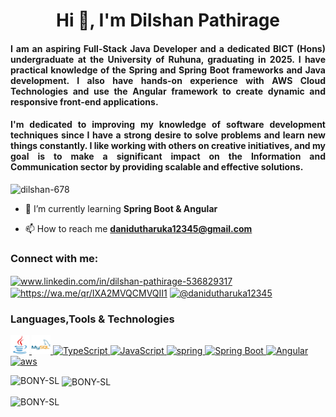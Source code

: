 <h1 align="center">Hi 👋, I'm Dilshan Pathirage</h1>
    <div>
    <h4 style="display: flex; flex-direction: column; justify-content: right; text-align: justify;">I am an aspiring Full-Stack Java Developer and a dedicated BICT (Hons) undergraduate at the University of Ruhuna, graduating in 2025. I have practical knowledge of the Spring and Spring Boot frameworks and Java development. 
        I also have hands-on experience with AWS Cloud Technologies and use the Angular framework to create dynamic and responsive front-end applications.</h4>
    <h4 style="display: flex; flex-direction: column; justify-content: right; text-align: justify;">I'm dedicated to improving my knowledge of software development techniques since I have a strong desire to solve problems and learn new things constantly. 
        I like working with others on creative initiatives, and my goal is to make a significant impact on the Information and Communication sector by providing scalable and effective solutions.</h4>
    </div>


<p align="left"> <img src="https://komarev.com/ghpvc/?username=dilshan-678&label=Profile%20views&color=0e75b6&style=flat" alt="dilshan-678" /> </p>

- 🌱 I’m currently learning **Spring Boot & Angular**

- 📫 How to reach me **danidutharuka12345@gmail.com**
  
<h3 align="left">Connect with me:</h3>
<p align="left">
<a href="https://www.linkedin.com/in/dilshan-pathirage-536829317/" target="blank"><img align="center" src="https://raw.githubusercontent.com/rahuldkjain/github-profile-readme-generator/master/src/images/icons/Social/linked-in-alt.svg" alt="www.linkedin.com/in/dilshan-pathirage-536829317" height="40" width="40" /></a>
<a href="https://wa.me/qr/IXA2MVQCMVQII1" target="blank"><img align="center" src="https://e7.pngegg.com/pngimages/583/962/png-clipart-whatsapp-computer-icons-icon-design-internet-whatsapp-trademark-logo-thumbnail.png" alt="https://wa.me/qr/IXA2MVQCMVQII1" height="40" width="40" /></a>
<a href="https://medium.com/@danidutharuka12345" target="blank"><img align="center" src="https://raw.githubusercontent.com/rahuldkjain/github-profile-readme-generator/master/src/images/icons/Social/medium.svg" alt="@danidutharuka12345" height="40" width="40" /></a>
</p>

<h3>Languages,Tools & Technologies</h3>
<p align="left">
      <a href="https://www.java.com" target="_blank" rel="noreferrer"> 
    <img src="https://raw.githubusercontent.com/devicons/devicon/master/icons/java/java-original.svg" alt="Java" width="30" height="30"/> 
  </a>
  <a href="https://www.mysql.com/" target="_blank" rel="noreferrer"> 
    <img src="https://raw.githubusercontent.com/devicons/devicon/master/icons/mysql/mysql-original-wordmark.svg" alt="MySQL" width="30" height="30"/> 
  </a>
    <a href="https://www.typescriptlang.org/" target="_blank" rel="noreferrer"> 
    <img src="https://upload.wikimedia.org/wikipedia/commons/thumb/4/4c/Typescript_logo_2020.svg/2048px-Typescript_logo_2020.svg.png" alt="TypeScript" width="30" height="30"/> 
  </a>
  <a href="https://www.w3schools.com/js/" target="_blank" rel="noreferrer"> 
    <img src="https://upload.wikimedia.org/wikipedia/commons/thumb/9/99/Unofficial_JavaScript_logo_2.svg/1200px-Unofficial_JavaScript_logo_2.svg.png" alt="JavaScript" width="30" height="30"/> 
  </a>
  <a href="https://spring.io/" target="_blank" rel="noreferrer"> 
    <img src="https://www.vectorlogo.zone/logos/springio/springio-icon.svg" alt="spring" width="30" height="30"/> 
  </a>
  <a href="https://spring.io/projects/spring-boot" target="_blank" rel="noreferrer"> 
    <img src="https://dz2cdn1.dzone.com/storage/temp/12434118-spring-boot-logo.png" alt="Spring Boot" width="35" height="30"/> 
  </a>
  <a href="https://angular.io/guide/styleguide" target="_blank" rel="noreferrer"> 
    <img src="https://upload.wikimedia.org/wikipedia/commons/thumb/c/cf/Angular_full_color_logo.svg/2048px-Angular_full_color_logo.svg.png" alt="Angular" width="30" height="30"/> 
  </a>
  <a href="https://aws.amazon.com/" target="_blank" rel="noreferrer"> 
    <img src="https://figmaresource.com/wp-content/uploads/2024/05/AWS-Marketplace-Logo-PNG-to-svg-1.svg" alt="aws" width="30" height="30"/> 
  </a>
</p>

<p><img align="left" src="https://github-readme-stats.vercel.app/api/top-langs?username=BONY-SL&show_icons=true&locale=en&layout=compact" alt="BONY-SL"/></p>

<p>&nbsp;<img align="center" src="https://github-readme-stats.vercel.app/api?username=BONY-SL&show_icons=true&locale=en" alt="BONY-SL"/></p>

<p><img align="center" src="https://github-readme-streak-stats.herokuapp.com/?user=BONY-SL&show_icons=true&locale=en" alt="BONY-SL"/></p>

